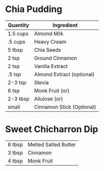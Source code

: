 # Chia Pudding

| Quantity | Ingredient |
|--|--|
| 1.5 cups | Almond Milk  |
| .5 cups | Heavy Cream
| 5 tbsp | Chia Seeds |
| 2 tsp | Ground Cinnamon |
| 2 tsp | Vanilla Extract |
| .5 tsp | Almond Extract (optional) |
| 2-3 tsp | Stevia |
| 6 tsp | Monk Fruit (or) |
| 2-3 tbsp | Allulose (or) |
| small | Cinnamon Stick (Optional)

# Sweet Chicharron Dip
|  |  |
| -- | -- |
| 6 tbsp | Melted Salted Butter |
| 3 tbsp | Cinnamon |
| 4 tbsp | Monk Fruit |

<!--stackedit_data:
eyJoaXN0b3J5IjpbLTE3MDI0NTI0NiwtMjEyNjA4MTQ1OSwtMT
A1NTYxMjA0NywxMTk2MTIxOTI2LDIwOTUzNzMwNDgsLTE2MDMz
NDIwMTcsNjkyNDYxNzMyXX0=
-->